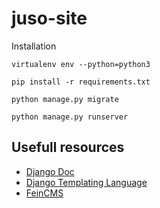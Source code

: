 # juso-site

Installation

```
virtualenv env --python=python3

pip install -r requirements.txt

python manage.py migrate

python manage.py runserver

```

## Usefull resources

* [Django Doc](https://docs.djangoproject.com/en/3.0/)
* [Django Templating Language](https://docs.djangoproject.com/en/3.0/ref/templates/language/)
* [FeinCMS](https://feincms3.readthedocs.io/en/latest/)
